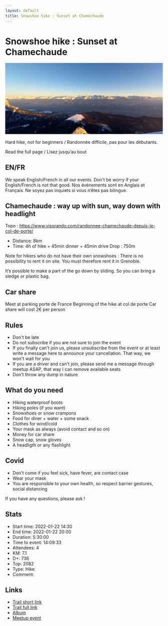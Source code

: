 ```yaml
---
layout: default
title: Snowshoe hike : Sunset at Chamechaude
---
```


# Snowshoe hike : Sunset at Chamechaude

![2022-01-22-chame](../img/orig/2022-01-22-chame.jpg)

Hard hike, not for beginners / Randonnée difficile, pas pour les débutants.

Read the full page / Lisez jusqu’au bout

##  EN/FR 
We speak English/French in all our events. Don't be worry if your English/French is not that good. Nos évènements sont en Anglais et Français. Ne soyez pas inquiets si vous n’êtes pas bilingue.

##  Chamechaude : way up with sun, way down with headlight 
Topo : https://www.visorando.com/randonnee-chamechaude-depuis-le-col-de-porte/
* Distance: 8km
* Time: 4h of hike + 45min dinner + 45min drive
Drop : 750m

Note for hikers who do not have their own snowshoes : There is no possibility to rent it on site. You must therefore rent it in Grenoble.

It’s possible to make a part of the go down by sliding. So you can bring a sledge or plastic bag.

##  Car share 
Meet at parking porte de France
Beginning of the hike at col de porte
Car share will cost 2€ per person

##  Rules 
- Don't be late
- Do not subscribe if you are not sure to join the event
- If you finally can't join us, please unsubscribe from the event or at least write a message here to announce your cancellation. That way, we won't wait for you
- If you are a driver and can't join, please send me a message through meetup ASAP, that way I can remove available seats
- Don't throw any dump in nature

##  What do you need 
- Hiking waterproof boots
- Hiking poles (if you want)
- Snowshoes or snow crampons
- Food for diner + water + some snack
- Clothes for wind/cold
- Your mask as always (avoid contact and so on)
- Money for car share
- Snow cap, snow gloves
- A headligth or any flashlight
##  Covid 
- Don't come if you feel sick, have fever, are contact case
- Wear your mask
- You are responsible to your own health, so respect barrier gestures, social distancing

If you have any questions, please ask !

## Stats

- Start time: 2022-01-22 14:30
- End time: 2022-01-22 20:00
- Duration: 5:30:00
- Time to event: 14:09:33
- Attendees: 4
- KM: 7.1
- D+: 736
- Top: 2082
- Type: Hike
- Comment: 

## Links

- [Trail short link](https://s.42l.fr/0ljy-4jn)
- [Trail full link]()
- [Album](https://binnette.github.io/GacImg2022/2022-01-22-Snowshoe-hike-Sunset-at-Chamechaude.html)
- [Meetup event](https://www.meetup.com/grenoble-adventure-club-english-french/events/283411967/)
